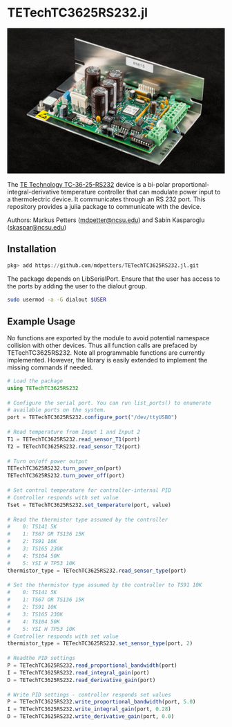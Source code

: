 # TETechTC3625RS232.jl

![](doc/TC-36-25_RS232_02.jpg)

The [TE Technology TC-36-25-RS232](https://tetech.com/product/tc-36-25-rs232/) device is a bi-polar proportional-integral-derivative temperature controller that can modulate power input to a thermolectric device. It communicates through an RS 232 port. This repository provides a julia package to communicate with the device. 

Authors: Markus Petters (mdpetter@ncsu.edu) and Sabin Kasparoglu (skaspar@ncsu.edu)

## Installation

```julia
pkg> add https://github.com/mdpetters/TETechTC3625RS232.jl.git
```

The package depends on LibSerialPort. Ensure that the user has access to the ports by adding the user to the dialout group.

```bash
sudo usermod -a -G dialout $USER
```

## Example Usage

No functions are exported by the module to avoid potential namespace collision with other devices. Thus all function calls are prefaced by TETechTC3625RS232. Note all programmable functions are currently implemented. However, the library is easily extended to implement the missing commands if needed.

```julia
# Load the package
using TETechTC3625RS232

# Configure the serial port. You can run list_ports() to enumerate 
# available ports on the system.
port = TETechTC3625RS232.configure_port("/dev/ttyUSB0")

# Read temperature from Input 1 and Input 2
T1 = TETechTC3625RS232.read_sensor_T1(port)
T2 = TETechTC3625RS232.read_sensor_T2(port)

# Turn on/off power output
TETechTC3625RS232.turn_power_on(port)
TETechTC3625RS232.turn_power_off(port)

# Set control temperature for controller-internal PID
# Controller responds with set value
Tset = TETechTC3625RS232.set_temperature(port, value)

# Read the thermistor type assumed by the controller
#    0: TS141 5K
#    1: TS67 OR TS136 15K
#    2: TS91 10K
#    3: TS165 230K
#    4: TS104 50K
#    5: YSI H TP53 10K
thermistor_type = TETechTC3625RS232.read_sensor_type(port)

# Set the thermistor type assumed by the controller to TS91 10K
#    0: TS141 5K
#    1: TS67 OR TS136 15K
#    2: TS91 10K
#    3: TS165 230K
#    4: TS104 50K
#    5: YSI H TP53 10K
# Controller responds with set value
thermistor_type = TETechTC3625RS232.set_sensor_type(port, 2)

# Readthe PID settings
P = TETechTC3625RS232.read_proportional_bandwidth(port)
I = TETechTC3625RS232.read_integral_gain(port)
D = TETechTC3625RS232.read_derivative_gain(port)

# Write PID settings - controller responds set values
P = TETechTC3625RS232.write_proportional_bandwidth(port, 5.0)
I = TETechTC3625RS232.write_integral_gain(port, 0.28)
D = TETechTC3625RS232.write_derivative_gain(port, 0.0)
```
